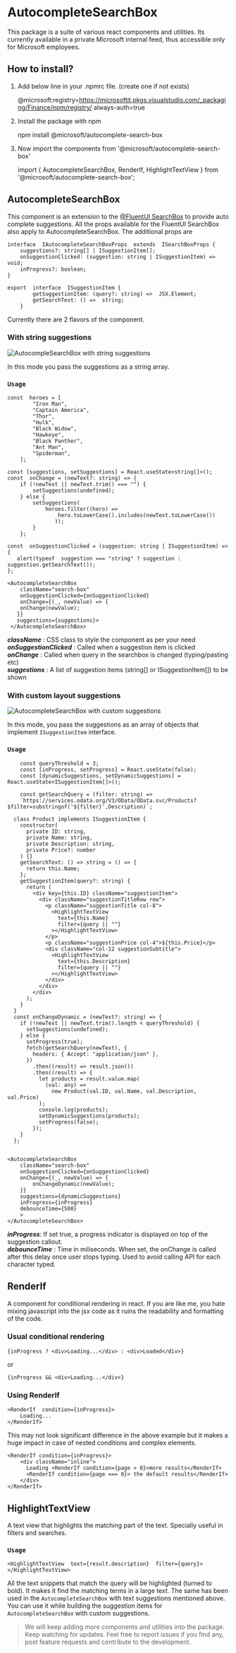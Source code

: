 


# AutocompleteSearchBox
This package is a suite of various react components and utilities. 
Its currently available in a private Microsoft internal feed, thus accessible only for Microsoft employees.

## How to install?

 1. Add below line in your .npmrc file. (create one if not exists)
 
     @microsoft:registry=https://microsoftit.pkgs.visualstudio.com/_packaging/Finance/npm/registry/
    always-auth=true

 2. Install the package with npm
 
     npm install @microsoft/autocomplete-search-box 

3. Now import the components from '@microsoft/autocomplete-search-box'

    import { AutocompleteSearchBox, RenderIf, HighlightTextView } from  '@microsoft/autocomplete-search-box';

## AutocompleteSearchBox 
This component is an extension to the [@FluentUI SearchBox](https://developer.microsoft.com/en-us/fluentui#/controls/web/searchbox) to provide auto complete suggestions. 
All the props available for the FluentUI SearchBox also apply to AutocompleteSearchBox. 
The additional props are

    

    interface  IAutocompleteSearchBoxProps  extends  ISearchBoxProps {   
	    suggestions?: string[] | ISuggestionItem[];    
	    onSuggestionClicked: (suggestion: string | ISuggestionItem) =>  void;
        inProgress?: boolean;
    }

    export  interface  ISuggestionItem {
    	    getSuggestionItem: (query?: string) =>  JSX.Element;
    	    getSearchText: () =>  string;
    	}

Currently there are 2 flavors of the component. 

### With string suggestions
![AutocompleSearchBox with string suggestions](https://isearchutils.azureedge.net/img/stringSuggestions.jpg)

In this mode you pass the suggestions as a string array.

###  `Usage`

    const  heroes = [   
		    "Iron Man",
	        "Captain America",
            "Thor",
            "Hulk",
            "Black Widow",
            "Hawkeye",
	        "Black Panther",
	        "Ant Man",
	        "Spiderman",
        ];
    
    const [suggestions, setSuggestions] = React.useState<string[]>();
    const  onChange = (newText?: string) => {
        if (!newText || newText.trim() === "") {
	        setSuggestions(undefined);
        } else {
	        setSuggestions(
		        heroes.filter((hero) =>
			        hero.toLowerCase().includes(newText.toLowerCase())
			       ));
	        }
        };
    
    const  onSuggestionClicked = (suggestion: string | ISuggestionItem) => {
	   alert(typeof  suggestion === "string" ? suggestion : suggestion.getSearchText());
    };
    
	<AutocompleteSearchBox    
	    className="search-box"    
	    onSuggestionClicked={onSuggestionClicked}
        onChange={(_, newValue) => {
        onChange(newValue);
       }}
       suggestions={suggestions}>
     </AutocompleteSearchBox>
     
***className*** : CSS class to style the component as per your need  
***onSuggestionClicked*** : Called when a suggestion item is clicked  
***onChange*** : Called when query in the searchbox is changed (typing/pasting etc)  
***suggestions*** : A list of suggestion items (string[] or ISuggestionItem[]) to be shown  

### With custom layout suggestions
![AutocompleteSearchBox with custom suggestions](https://isearchutils.azureedge.net/img/customSuggestions.jpg)

In this mode, you pass the suggestions as an array of objects that implement `ISuggestionItem` interface.

### `Usage`

	    const queryThreshold = 3;
	    const [inProgress, setProgress] = React.useState(false);
	    const [dynamicSuggestions, setDynamicSuggestions] = React.useState<ISuggestionItem[]>();
	    
	    const getSearchQuery = (filter: string) =>
        `https://services.odata.org/V3/OData/OData.svc/Products?$filter=substringof('${filter}',Description)`;
    
      class Product implements ISuggestionItem {
        constructor(
          private ID: string,
          private Name: string,
          private Description: string,
          private Price?: number
        ) {}
        getSearchText: () => string = () => {
          return this.Name;
        };
        getSuggestionItem(query?: string) {
          return (
            <div key={this.ID} className="suggestionItem">
              <div className="suggestionTitleRow row">
                <p className="suggestionTitle col-8">
                  <HighlightTextView
                    text={this.Name}
                    filter={query || ""}
                  ></HighlightTextView>
                </p>
                <p className="suggestionPrice col-4">${this.Price}</p>
                <div className="col-12 suggestionSubtitle">
                  <HighlightTextView
                    text={this.Description}
                    filter={query || ""}
                  ></HighlightTextView>
                </div>
              </div>
            </div>
          );
        }
      }
      const onChangeDynamic = (newText?: string) => {
        if (!newText || newText.trim().length < queryThreshold) {
          setSuggestions(undefined);
        } else {
          setProgress(true);
          fetch(getSearchQuery(newText), {
            headers: { Accept: "application/json" },
          })
            .then((result) => result.json())
            .then((result) => {
              let products = result.value.map(
                (val: any) =>
                  new Product(val.ID, val.Name, val.Description, val.Price)
              );
              console.log(products);
              setDynamicSuggestions(products);
              setProgress(false);
            });
        }
      };


    <AutocompleteSearchBox    
	    className="search-box"
        onSuggestionClicked={onSuggestionClicked}
        onChange={(_, newValue) => {
	        onChangeDynamic(newValue);
        }}
        suggestions={dynamicSuggestions}
        inProgress={inProgress}
		debounceTime={500}
        >
    </AutocompleteSearchBox>

***inProgress***: If set true, a progress indicator is displayed on top of the suggestion callout.  
***debounceTime*** : Time in miliseconds. When set, the onChange is called after this delay once user stops typing. Used to avoid calling API for each character typed.  

## RenderIf
A component for conditional rendering in react.
If you are like me, you hate mixing javascript into the jsx code as it ruins the readability and formatting of the code.

### Usual conditional rendering

    {inProgress ? <div>Loading...</div> : <div>Loaded</div>}

  or

    {inProgress && <div>Loading...</div>}

### Using RenderIf

    <RenderIf  condition={inProgress}>
	    Loading...
    </RenderIf>

This may not look significant difference in the above example but it makes a huge impact in case of nested conditions and complex elements.

    <RenderIf condition={inProgress}>
    	<div className="inline">
    	  Loading <RenderIf condition={page > 0}>more results</RenderIf>
    	  <RenderIf condition={page === 0}> the default results</RenderIf>
    	</div>
    </RenderIf>

## HighlightTextView
A text view that highlights the matching part of the text. Specially useful in filters and searches.

### `Usage`

    <HighlightTextView  text={result.description}  filter={query}></HighlightTextView>
All the text snippets that match the query will be highlighted (turned to bold). It makes it find the matching terms in a large text.
The same has been used in the `AutocompleteSearchBox` with text suggestions mentioned above.
You can use it while building the suggestion items for `AutocompleteSearchBox` with custom suggestions.


> We will keep adding more components and utilities into the package. Keep watching for updates. Feel free to report issues if you find any, post feature requests and contribute to the development.
